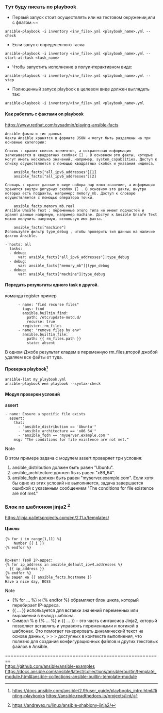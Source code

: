 ### Тут буду писать по playbook

- Первый запуск стоит осуществлять или на тестовом окружении,или с флагом:~~
``` 
ansible-playbook -i inventory <inv_file>.yml <playbook_name>.yml --check
```
- Если запус с определенного таска 
```
ansible-playbook -i inventory <inv_file>.yml <playbook_name>.yml --start-at-task <task_name>
```
- Чтобы запустить исполнение в полуинтерактивном виде: 
```
ansible-playbook -i inventory/<inv_file>.yml <playbook_name>.yml --step
```
- Полноценный запуск playbook в целевом виде должен выглядеть так:
```
ansible-playbook -i inventory/<inv_file>.yml <playbook_name>.yml
```






#### Как работать с фактами on playbook 
https://www.redhat.com/sysadmin/playing-ansible-facts
```
Ansible факты и тип данных
Факты Ansible хранятся в формате JSON и могут быть разделены на три основные категории:

Список : хранит список элементов, а сохраненная информация записывается в квадратных скобках [] . В основном это факты, которые могут иметь несколько значений, например, system_capablities. Доступ к списку осуществляется с помощью квадратных скобок и указания индекса.

    ansible_facts["all_ipv6_addresses"][1]
    ansible_facts["all_ipv6_addresses"][2]

Словарь : хранит данные в виде набора пар ключ-значение, а информация хранится внутри фигурных скобок {} . В основном это факты, внутри которых есть подфакты, например: memory_mb. Доступ к словарю осуществляется с помощью оператора точки.

    ansible_facts.memory_mb.real
Ansible Unsafe Text : переменные этого типа не имеют подчастей и хранят данные напрямую, например machine. Доступ к Ansible Unsafe Text можно получить напрямую, используя имя факта.

    ansible_facts["machine"]
Используйте фильтр type_debug , чтобы проверить тип данных на наличие фактов Ansible.

- hosts: all
  tasks:
  - debug:
      var: ansible_facts["all_ipv6_addresses"]|type_debug
  - debug:
      var: ansible_facts["memory_mb"]|type_debug
  - debug:
      var: ansible_facts["machine"]|type_debug
```


#### Передать результаты одного task в другой.
команда register
пример
```
      - name: "find recurse files"
        tags: find
        ansible.builtin.find:
          path: /etc/update-motd.d/
          recurse: true
        register: rm_files
      - name: "remove files by env"
        ansible.builtin.file:
          path: {{ rm_files.path }}
          state: absent     
```
В одном Джобе результат кладем в переменную rm_files,второй джобой удаляем все файты от туда.



#### Проверка playbook[^9]

```
ansible-lint my_playbook.yml
ansible-playbook имя playbook --syntax-check
```

#### Модул  проверки условий
__assert__
```
- name: Ensure a specific file exists
  assert:
    that:
      - "ansible_distribution == 'Ubuntu'"
      - "ansible_architecture == 'x86_64'"
      - "ansible_fqdn == 'myserver.example.com'"
    msg: "The conditions for file existence are not met."
```
> [!NOTE]  
> В этом примере задача с модулем assert проверяет три условия:
> 1. ansible_distribution должен быть равен "Ubuntu".
> 2. ansible_architecture должен быть равен "x86_64".
> 3. ansible_fqdn должен быть равен "myserver.example.com".
>  Если хотя бы одно из этих условий не выполняется, задача завершается ошибкой с указанным сообщением "The conditions for file existence are not met."



### Блок по шаблоном jinja2 [^10]
https://jinja.palletsprojects.com/en/2.11.x/templates/
#### Циклы
```
{% for i in range(1,11) %}
	Number {{ i }}
{% endfor %}


Привет! Твой IP-адрес:
{% for ip_address in ansible_default_ipv4.addresses %}
  {{ ip_address }}
{% endfor %}
Ты зашел на {{ ansible_facts.hostname }}
Have a nice day, BOSS
```
> [!NOTE]  
> - {% for ... %} и {% endfor %} обрамляют блок цикла, который перебирает IP-адреса.  
> - {{ ... }} используется для вставки значений переменных или выражений в вывод шаблона.  
> - Символ % в {% ... %} и {{ ... }} - это часть синтаксиса Jinja2, который позволяет вставлять и управлять переменными и логикой в шаблонах. Это         помогает   генерировать динамический текст на основе данных, > > > доступных в контексте выполнения, что полезно для создания конфигурационных файлов и     других текстовых   файлов в Ansible.  

========================================================  
https://github.com/ansible/ansible-examples
https://docs.ansible.com/ansible/latest/collections/ansible/builtin/template_module.html#ansible-collections-ansible-builtin-template-module
[^9]: https://docs.ansible.com/ansible/2.9/user_guide/playbooks_intro.html#linting-playbooks https://ansible.readthedocs.io/projects/lint/
[^10]: https://andreyex.ru/linux/ansible-shablony-jinja2/

